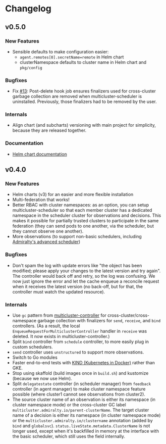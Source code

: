 # Changelog

<!--## vX.Y.Z

### New Features

- 

### Bugfixes

- 

### Breaking Changes

- 

### Internals

- 

-->

## v0.5.0

### New Features

- Sensible defaults to make configuration easier:
  - `agent.remotes[0].secretName=remote` in Helm chart
  - clusterNamespace defaults to cluster name in Helm chart and `pkg/config`

### Bugfixes

- Fix [#13](https://github.com/admiraltyio/multicluster-scheduler/issues/13): Post-delete hook job ensures finalizers used for cross-cluster garbage collection are removed when multicluster-scheduler is uninstalled. Previously, those finalizers had to be removed by the user.

### Internals

- Align chart (and subcharts) versioning with main project for simplicity, because they are released together.

### Documentation

- [Helm chart documentation](charts/multicluster-scheduler/README.md)

## v0.4.0

### New Features

- Helm charts (v3) for an easier and more flexible installation
- Multi-federation that works!
- Better RBAC with cluster namespaces: as an option, you can setup multicluster-scheduler so that each member cluster has a dedicated namespace in the scheduler cluster for observations and decisions. This makes it possible for partially trusted clusters to participate in the same federation (they can send pods to one another, via the scheduler, but they cannot observe one another).
- More observations (to support non-basic schedulers, including [Admiralty's advanced scheduler]())

### Bugfixes

- Don't spam the log with update errors like "the object has been modified; please apply your changes to the latest version and try again". The controller would back off and retry, so the log was confusing. We now just ignore the error and let the cache enqueue a reconcile request when it receives the latest version (no back-off, but for that, the controller must watch the updated resource).

### Internals

- Use `gc` pattern from [multicluster-controller](https://github.com/admiraltyio/multicluster-controller) for cross-cluster/cross-namespace garbage collection with finalizers for `send`, `receive`, and `bind` controllers. (As a result, the local `EnqueueRequestForMulticlusterController` handler in `receive` was deleted. It now exists in multicluster-controller.)
- Split `bind` controller from `schedule` controller, to more easily plug in custom schedulers.
- `send` controller uses `unstructured` to support more observations.
- Switch to Go modules
- Faster end-to-end tests with [KIND (Kubernetes in Docker)](https://kind.sigs.k8s.io/) rather than GKE.
- Stop using skaffold (build images once in `build.sh`) and kustomize (because we now use Helm).
- Split `delegatestate` controller (in scheduler manager) from `feedback` controller (in agent manager) to make cluster namespace feature possible (where cluster1 cannot see observations from cluster2).
- The source cluster name of an observation is either its namespace (in cluster namespace mode) or the cross-cluster GC label `multicluster.admiralty.io/parent-clusterName`. The target cluster name of a decision is either its namespace (in cluster namespace mode) or the `multicluster.admiralty.io/clustername` annotation (added by `bind` and `globalsvc`). `status.liveState.metadata.ClusterName` is not longer used, except when it's backfilled in memory at the interface with the basic scheduler, which still uses the field internally.
